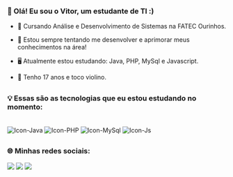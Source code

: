 ### 👋 Olá! Eu sou o Vitor, um estudante de TI :)

- 🏫 Cursando Análise e Desenvolvimento de Sistemas na FATEC Ourinhos.
- 🌱 Estou sempre tentando me desenvolver e aprimorar meus conhecimentos na área!
- 🖥️ Atualmente estou estudando: Java, PHP, MySql e Javascript.
- 💬 Tenho 17 anos e toco violino.

  ##
  
### 💡 Essas são as tecnologias que eu estou estudando no momento:

<div style="display: inline_block"><br>
  <img align="center" alt="Icon-Java" src="https://img.shields.io/badge/Java-ED8B00?style=for-the-badge&logo=openjdk&logoColor=white">
  <img align="center" alt="Icon-PHP" src="https://img.shields.io/badge/PHP-777BB4?style=for-the-badge&logo=php&logoColor=white">
  <img align="center" alt="Icon-MySql" src="https://img.shields.io/badge/MySQL-00000F?style=for-the-badge&logo=mysql&logoColor=white">
  <img align="center" alt="Icon-Js" src="https://img.shields.io/badge/JavaScript-F7DF1E?style=for-the-badge&logo=JavaScript&logoColor=white">
</div>

  ##

### 🌐 Minhas redes sociais:

<div>
  <a href="https://www.instagram.com/vitorfranca089/" target="_blank"><img src="https://img.shields.io/badge/-Instagram-%23E4405F?style=for-the-badge&logo=instagram&logoColor=white" target="_blank"></a>
  <a href = "mailto:vitorfranca089@gmail.com"><img src="https://img.shields.io/badge/-Gmail-%23333?style=for-the-badge&logo=gmail&logoColor=white" target="_blank"></a>
  <a href="www.linkedin.com/in/vitor-franca-dev" target="_blank"><img src="https://img.shields.io/badge/-LinkedIn-%230077B5?style=for-the-badge&logo=linkedin&logoColor=white" target="_blank"></a>
  
</div>
